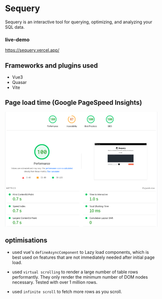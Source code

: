 # Sequery
Sequery is an interactive tool for querying, optimizing, and analyzing your SQL data.

### live-demo
https://sequery.vercel.app/

## Frameworks and plugins used

* Vue3
* Quasar
* Vite

## Page load time (Google PageSpeed Insights)

![pagespeed](https://raw.githubusercontent.com/indrajaala/sequery/main/images/page-speed.png)


## optimisations

* used vue's `defineAsyncComponent` to Lazy load components, which is best used on features that are not immediately needed after initial page load.

* used `virtual scrolling` to render a large number of table rows performantly. They only render the minimum number of DOM nodes necessary. Tested with over 1 million rows.

* used `infinite scroll` to fetch more rows as you scroll.



